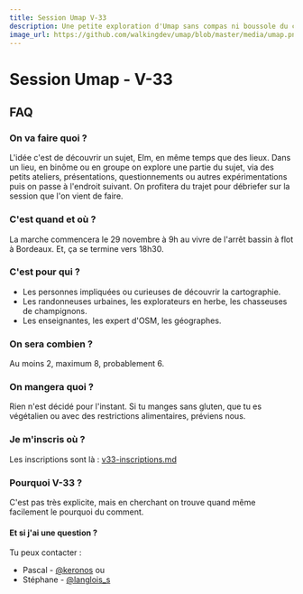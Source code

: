 ```yaml
---
title: Session Umap V-33
description: Une petite exploration d'Umap sans compas ni boussole du côté de Bordeaux.
image_url: https://github.com/walkingdev/umap/blob/master/media/umap.png?raw=true
---
```


# Session Umap - V-33

## FAQ

### On va faire quoi ?

L'idée c'est de découvrir un sujet, Elm, en même temps que des lieux.
Dans un lieu, en binôme ou en groupe on explore une partie du sujet, via des petits ateliers, présentations, questionnements ou autres expérimentations puis on passe à l'endroit suivant.
On profitera du trajet pour débriefer sur la session que l'on vient de faire.

### C'est quand et où ?

La marche commencera le 29 novembre à 9h au vivre de l'arrêt bassin à flot à Bordeaux.
Et, ça se termine vers 18h30.

### C'est pour qui ?

- Les personnes impliquées ou curieuses de découvrir la cartographie.
- Les randonneuses urbaines, les explorateurs en herbe, les chasseuses de champignons.
- Les enseignantes, les expert d'OSM, les géographes.

### On sera combien ?

Au moins 2, maximum 8, probablement 6.

### On mangera quoi ?

Rien n'est décidé pour l'instant. Si tu manges sans gluten, que tu es végétalien ou avec des restrictions alimentaires, préviens nous.

### Je m'inscris où ?

Les inscriptions sont là : [v33-inscriptions.md](https://github.com/walkingdev/umap/edit/master/v33-inscriptions.md)

### Pourquoi V-33 ?

C'est pas très explicite, mais en cherchant on trouve quand même facilement le pourquoi du comment.

#### Et si j'ai une question ?

Tu peux contacter :
- Pascal - [@keronos](http://twitter.com/keronos)
ou
- Stéphane - [@langlois_s](http://twitter.com/langlois_s)
